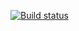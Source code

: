 [![Build status](https://ci.appveyor.com/api/projects/status/nsjy19kpoejafk41?svg=true)](https://ci.appveyor.com/project/Flynt666/autohw3)

